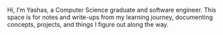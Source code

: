 Hi, I’m Yashas, a Computer Science graduate and software engineer. This space is for notes and write-ups from my learning journey, documenting concepts, projects, and things I figure out along the way.
